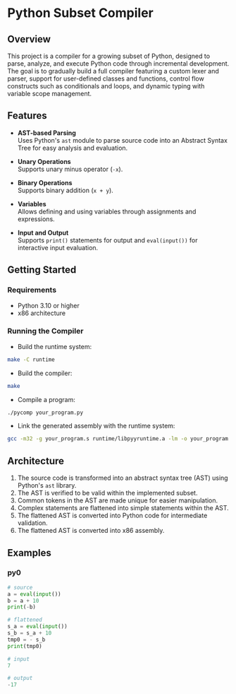 # Python Subset Compiler

## Overview

This project is a compiler for a growing subset of Python, designed to parse, analyze, and execute Python code through incremental development. The goal is to gradually build a full compiler featuring a custom lexer and parser, support for user-defined classes and functions, control flow constructs such as conditionals and loops, and dynamic typing with variable scope management.

## Features

* **AST-based Parsing**  
  Uses Python's `ast` module to parse source code into an Abstract Syntax Tree for easy analysis and evaluation.

* **Unary Operations**  
  Supports unary minus operator (`-x`).

* **Binary Operations**  
  Supports binary addition (`x + y`).

* **Variables**  
  Allows defining and using variables through assignments and expressions.

* **Input and Output**  
  Supports `print()` statements for output and `eval(input())` for interactive input evaluation.

## Getting Started

### Requirements

* Python 3.10 or higher  
* x86 architecture

### Running the Compiler

* Build the runtime system:  
```bash
make -C runtime
```

* Build the compiler:
```bash
make
```

* Compile a program:
```bash
./pycomp your_program.py
```

* Link the generated assembly with the runtime system:
```bash
gcc -m32 -g your_program.s runtime/libpyyruntime.a -lm -o your_program
```

## Architecture

1. The source code is transformed into an abstract syntax tree (AST) using Python's `ast` library.
2. The AST is verified to be valid within the implemented subset.
3. Common tokens in the AST are made unique for easier manipulation.
4. Complex statements are flattened into simple statements within the AST.
5. The flattened AST is converted into Python code for intermediate validation.
6. The flattened AST is converted into x86 assembly.

## Examples

### py0

```python
# source
a = eval(input())
b = a + 10
print(-b)

# flattened
s_a = eval(input())
s_b = s_a + 10
tmp0 = - s_b
print(tmp0)

# input
7

# output
-17
```
